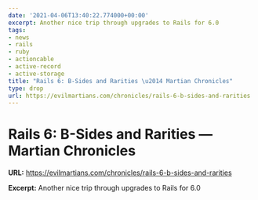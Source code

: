 ```yaml
---
date: '2021-04-06T13:40:22.774000+00:00'
excerpt: Another nice trip through upgrades to Rails for 6.0
tags:
- news
- rails
- ruby
- actioncable
- active-record
- active-storage
title: "Rails 6: B-Sides and Rarities \u2014 Martian Chronicles"
type: drop
url: https://evilmartians.com/chronicles/rails-6-b-sides-and-rarities
---
```


# Rails 6: B-Sides and Rarities — Martian Chronicles

**URL:** https://evilmartians.com/chronicles/rails-6-b-sides-and-rarities

**Excerpt:** Another nice trip through upgrades to Rails for 6.0
